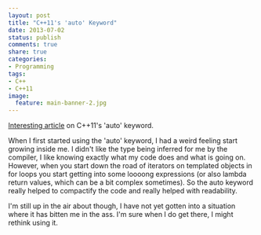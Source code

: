 ```yaml
---
layout: post
title: "C++11's 'auto' Keyword"
date: 2013-07-02
status: publish
comments: true
share: true
categories:
- Programming
tags:
- C++
- C++11
image:
  feature: main-banner-2.jpg
---
```


<a href="http://isocpp.org/blog/2013/07/http-accu.org-var-uploads-journals-Overload115.pdf" target="_blank">Interesting article</a> on C++11's 'auto' keyword.

When I first started using the 'auto' keyword, I had a weird feeling start growing inside me. I didn't like the type being inferred for me by the compiler, I like knowing exactly what my code does and what is going on. However, when you start down the road of iterators on templated objects in for loops you start getting into some loooong expressions (or also lambda return values, which can be a bit complex sometimes). So the auto keyword really helped to compactify the code and really helped with readability.

I'm still up in the air about though, I have not yet gotten into a situation where it has bitten me in the ass. I'm sure when I do get there, I might rethink using it.
